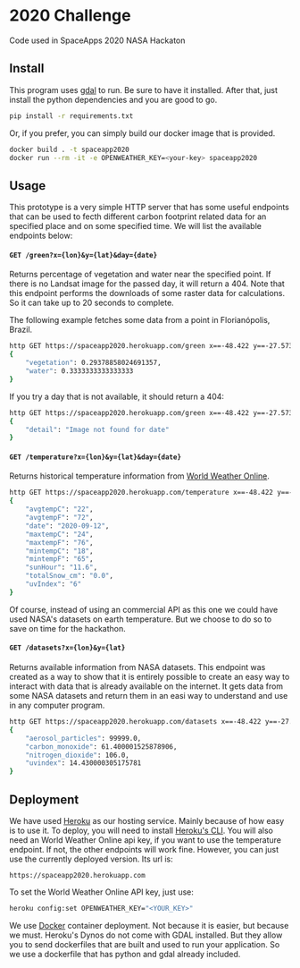 # 2020 Challenge

Code used in SpaceApps 2020 NASA Hackaton

## Install

This program uses [gdal][1] to run. Be sure to have it installed. After that,
just install the python dependencies and you are good to go.

```bash
pip install -r requirements.txt
```

Or, if you prefer, you can simply build our docker image that is provided.

```bash
docker build . -t spaceapp2020
docker run --rm -it -e OPENWEATHER_KEY=<your-key> spaceapp2020
```

## Usage

This prototype is a very simple HTTP server that has some useful endpoints that
can be used to fecth different carbon footprint related data for an specified
place and on some specified time. We will list the available endpoints below:

#### `GET /green?x={lon}&y={lat}&day={date}`

Returns percentage of vegetation and water near the specified point. If there
is no Landsat image for the passed day, it will return a 404. Note that this
endpoint performs the downloads of some raster data for calculations. So it can
take up to 20 seconds to complete.

The following example fetches some data from a point in Florianópolis, Brazil.

```bash
http GET https://spaceapp2020.herokuapp.com/green x==-48.422 y==-27.573 day==2020-09-11
{
    "vegetation": 0.29378858024691357,
    "water": 0.3333333333333333
}
```

If you try a day that is not available, it should return a 404:

```bash
http GET https://spaceapp2020.herokuapp.com/green x==-48.422 y==-27.573 day==2020-09-12
{
    "detail": "Image not found for date"
}
```

#### `GET /temperature?x={lon}&y={lat}&day={date}`

Returns historical temperature information from [World Weather Online][2].

```bash
http GET https://spaceapp2020.herokuapp.com/temperature x==-48.422 y==-27.573 day==2020-09-11
{
    "avgtempC": "22",
    "avgtempF": "72",
    "date": "2020-09-12",
    "maxtempC": "24",
    "maxtempF": "76",
    "mintempC": "18",
    "mintempF": "65",
    "sunHour": "11.6",
    "totalSnow_cm": "0.0",
    "uvIndex": "6"
}
```

Of course, instead of using an commercial API as this one we could have used
NASA's datasets on earth temperature. But we choose to do so to save on time
for the hackathon.

#### `GET /datasets?x={lon}&y={lat}`

Returns available information from NASA datasets. This endpoint was created as
a way to show that it is entirely possible to create an easy way to interact
with data that is already available on the internet. It gets data from some
NASA datasets and return them in an easi way to understand and use in any
computer program.

```bash
http GET https://spaceapp2020.herokuapp.com/datasets x==-48.422 y==-27.573
{
    "aerosol_particles": 99999.0,
    "carbon_monoxide": 61.400001525878906,
    "nitrogen_dioxide": 106.0,
    "uvindex": 14.430000305175781
}
```

## Deployment

We have used [Heroku][3] as our hosting service. Mainly because of how easy is
to use it. To deploy, you will need to install [Heroku's CLI][4]. You will also
need an World Weather Online api key, if you want to use the temperature
endpoint. If not, the other endpoints will work fine. However, you can just use
the currently deployed version. Its url is:

```
https://spaceapp2020.herokuapp.com
```

To set the World Weather Online API key, just use:

```bash
heroku config:set OPENWEATHER_KEY="<YOUR_KEY>"
```

We use [Docker][5] container deployment. Not because it is easier, but because
we must. Heroku's Dynos do not come with GDAL installed. But they allow you to
send dockerfiles that are built and used to run your application. So we use a
dockerfile that has python and gdal already included.


[1]: https://gdal.org/
[2]: https://worldweatheronline.com/
[3]: https://heroku.com/
[4]: https://devcenter.heroku.com/articles/heroku-cli
[5]: https://docker.com/

